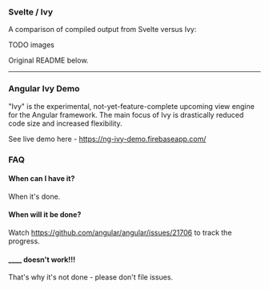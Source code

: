### Svelte / Ivy

A comparison of compiled output from Svelte versus Ivy:

TODO images

Original README below.

---

### Angular Ivy Demo

"Ivy" is the experimental, not-yet-feature-complete upcoming view engine for the Angular framework. The main focus of Ivy is drastically reduced code size and increased flexibility.

See live demo here - https://ng-ivy-demo.firebaseapp.com/

### FAQ

#### When can I have it?

When it's done.

#### When will it be done?

Watch https://github.com/angular/angular/issues/21706 to track the progress.

#### ____ doesn't work!!!

That's why it's not done - please don't file issues.
